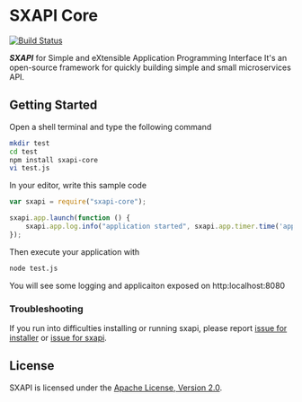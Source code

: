 SXAPI Core
==========

[![Build Status](https://travis-ci.org/startxfr/sxapi-core.svg?branch=v0.0.15)](https://travis-ci.org/startxfr/sxapi-core)

***SXAPI*** for Simple and eXtensible Application Programming Interface 
It's an open-source framework for quickly building simple and small microservices API.


Getting Started
---------------

Open a shell terminal and type the following command
```bash
mkdir test
cd test
npm install sxapi-core
vi test.js
```

In your editor, write this sample code
```javascript
var sxapi = require("sxapi-core");

sxapi.app.launch(function () {
    sxapi.app.log.info("application started", sxapi.app.timer.time('app'));
});
```

Then execute your application with
```bash
node test.js
```

You will see some logging and applicaiton exposed on http:localhost:8080


### Troubleshooting

If you run into difficulties installing or running sxapi, please report [issue for installer](https://github.com/startxfr/sxapi-installer/issues/new) or  [issue for sxapi](https://github.com/startxfr/sxapi-core/issues/new).

License
-------

SXAPI is licensed under the [Apache License, Version 2.0](http://www.apache.org/licenses/).